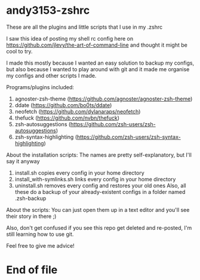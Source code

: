 # andy3153-zshrc

These are all the plugins and little scripts that I use in my .zshrc 

I saw this idea of posting my shell rc config here on https://github.com/jlevy/the-art-of-command-line and thought it might be cool to try.

I made this mostly because I wanted an easy solution to backup my configs, but also because I wanted to play around with git and it made me organise my configs and other scripts I made.

Programs/plugins included:
  1. agnoster-zsh-theme (https://github.com/agnoster/agnoster-zsh-theme)
  2. ddate (https://github.com/bo0ts/ddate)
  3. neofetch (https://github.com/dylanaraps/neofetch)
  4. thefuck (https://github.com/nvbn/thefuck)
  5. zsh-autosuggestions (https://github.com/zsh-users/zsh-autosuggestions)
  6. zsh-syntax-highlighting (https://github.com/zsh-users/zsh-syntax-highlighting)


About the installation scripts:
The names are pretty self-explanatory, but I'll say it anyway
  1. install.sh copies every config in your home directory
  2. install_with-symlinks.sh links every config in your home directory
  3. uninstall.sh removes every config and restores your old ones
Also, all these do a backup of your already-existent configs in a folder named .zsh-backup


About the scripts:
You can just open them up in a text editor and you'll see their story in there ;)


Also, don't get confused if you see this repo get deleted and re-posted, I'm still learning how to use git.

Feel free to give me advice!

# End of file
